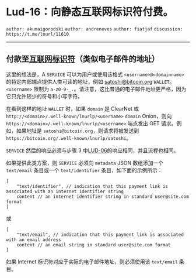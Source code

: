 Lud-16：向静态互联网标识符付费。
==============================================

 `author: akumaigorodski` `author: andreneves` `author: fiatjaf` `discussion: https://t.me/lnurl/11610`

---

## 付款至[互联网标识符](https://datatracker.ietf.org/doc/html/rfc5322#section-3.4.1)（类似电子邮件的地址）

这里的想法是，A `SERVICE` 可以为用户或使用该格式 `<username>@<domainname>` 的特定内部端点提供人类可读的地址，例如 satoshi@bitcoin.org `WALLET`。 `<username>` 限制为 `a-z0-9-_.`。请注意，这比普通的电子邮件地址更严格，因为它只允许较少的符号和小写字符。

在看到这样的地址 `WALLET` 时，如果 `domain` 是 ClearNet 或 `http://<domain>/.well-known/lnurlp/<username>` `domain` Onion，则向 `https://<domain>/.well-known/lnurlp/<username>` 端点发出 GET 请求。例如，如果地址是 `satoshi@bitcoin.org`，则请求将被发送到 `https://bitcoin.org/.well-known/lnurlp/satoshi`。

 `SERVICE` 然后的响应必须与步骤 3 中[LUD-06](06.md)的响应相同，并且流程也相同。

如果提供此类方案，则 `SERVICE` 必须向 `metadata` JSON 数组添加一个 `text/email` 条目或一个 `text/identifier` 条目，如下面的示例所示：


```
[
    "text/identifier", // indication that this payment link is associated with an internet identifier string
    content // an internet identifier string in standard user@site.com format
]
```

或


```
[
    "text/email", // indication that this payment link is associated with an email address
    content // an email string in standard user@site.com format
]
```

如果 Internet 标识符对应于实际的电子邮件地址，则必须使用该 `text/email` 条目。
